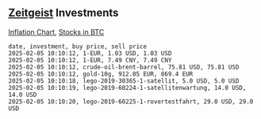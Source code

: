 ## [Zeitgeist](index.html) Investments

[Inflation Chart](https://inflationchart.com),
[Stocks in BTC](https://stonksinbtc.xyz/)

```
date, investment, buy price, sell price
2025-02-05 10:10:12, 1-EUR, 1.03 USD, 1.03 USD
2025-02-05 10:10:12, 1-EUR, 7.49 CNY, 7.49 CNY
2025-02-05 10:10:12, crude-oil-brent-barrel, 75.81 USD, 75.81 USD
2025-02-05 10:10:12, gold-10g, 912.05 EUR, 869.4 EUR
2025-02-05 10:10:18, lego-2019-30365-1-satellit, 5.0 USD, 5.0 USD
2025-02-05 10:10:19, lego-2019-60224-1-satellitenwartung, 14.0 USD, 14.0 USD
2025-02-05 10:10:20, lego-2019-60225-1-rovertestfahrt, 29.0 USD, 29.0 USD
```
